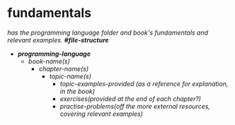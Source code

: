 # fundamentals
*has the programming language folder and book's fundamentals and relevant examples.*
***#file-structure***

 - ***programming-language***   
	 - *book-name(s)*
		- *chapter-name(s)*
			- *topic-name(s)*
				- *topic-examples-provided (as a reference for explanation, in the book)*
				- *exercises(provided at the end of each chapter?)*
				- *practise-problems(off the more external resources, covering relevant examples)*
